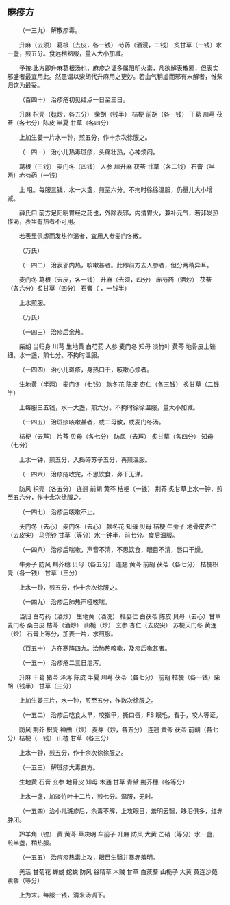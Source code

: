 ## 麻疹方


&emsp;&emsp;（一三九） 解散疹毒。

&emsp;&emsp;升麻（去须） 葛根（去皮，各一钱） 芍药（酒浸，二钱） 炙甘草（一钱）水一盏，煎五分。食远稍熟服，量人大小加减。

&emsp;&emsp;予按∶此方即升麻葛根汤也，麻疹之证多属阳明火毒，凡欲解表散邪，但表实邪盛者最宜用此。然愚谓以柴胡代升麻用之更妙。若血气稍虚而邪有未解者，惟柴归饮为最妥。

&emsp;&emsp;（百四十） 治疹疮初见红点一日至三日。

&emsp;&emsp;升麻 枳壳（麸炒，各五分） 柴胡（钱半） 桔梗 前胡（各一钱） 干葛 川芎 茯苓（各七分）陈皮 半夏 甘草（各四分）

&emsp;&emsp;上加生姜一片水一钟，煎五分，作十余次徐服之。

&emsp;&emsp;（一四一） 治小儿热毒斑疹，头痛壮热，心神烦闷。

&emsp;&emsp;葛根（三钱） 麦门冬（四钱） 人参 川升麻 茯苓 甘草（各二钱） 石膏（半两）赤芍药（一钱）

&emsp;&emsp;上 咀。每服三钱，水一大盏，煎至六分。不拘时徐徐温服，仍量儿大小增减。

&emsp;&emsp;薛氏曰∶前方足阳明胃经之药也，外除表邪，内清胃火，兼补元气，若非发热作渴，表里有热者不可用。

&emsp;&emsp;若表里俱虚而发热作渴者，宜用人参麦门冬散。

&emsp;&emsp;（万氏）

&emsp;&emsp;（一四二） 治表邪内热，咳嗽甚者。此即前方去人参者，但分两稍异耳。

&emsp;&emsp;麦门冬 葛根（去皮，各一钱） 升麻（去须，四分） 赤芍药（酒炒） 茯苓（各六分）炙甘草（四分） 石膏（ ，一钱半）

&emsp;&emsp;上水煎服。

&emsp;&emsp;（万氏）

&emsp;&emsp;（一四三） 治疹后余热。

&emsp;&emsp;柴胡 当归身 川芎 生地黄 白芍药 人参 麦门冬 知母 淡竹叶 黄芩 地骨皮上锉细。水一盏，煎七分。不拘时温服。

&emsp;&emsp;（一四四） 治小儿斑疹，身热口干，咳嗽心烦者。

&emsp;&emsp;生地黄（半两） 麦门冬（七钱） 款冬花 陈皮 杏仁（各三钱） 炙甘草（二钱半）

&emsp;&emsp;上每服三五钱，水一大盏，煎六分。不拘时徐徐温服，量大小加减。

&emsp;&emsp;（一四五） 治斑疹咳嗽甚者，或二母散，或麦门冬汤。

&emsp;&emsp;桔梗（去芦） 片芩 贝母（各七分） 防风（去芦） 炙甘草（各四分） 知母（七分）

&emsp;&emsp;上水一钟，煎五分，入捣碎苏子五分，再煎温服。

&emsp;&emsp;（一四六） 治疹疮收完，不思饮食，鼻干无涕。

&emsp;&emsp;防风 枳壳（各五分） 连翘 前胡 黄芩 桔梗（一钱） 荆芥 炙甘草上水一钟，煎至五六分，作十余次徐服之。

&emsp;&emsp;（一四七） 治疹后咳嗽不止。

&emsp;&emsp;天门冬（去心） 麦门冬（去心） 款冬花 知母 贝母 桔梗 牛蒡子 地骨皮杏仁（去皮尖） 马兜铃 甘草（等分）水一钟半，前七分。食后温服。

&emsp;&emsp;（一四八） 治疹后喘嗽，声音不清，不思饮食，眼目不清，唇口干燥。

&emsp;&emsp;牛蒡子 防风 荆芥穗 贝母（各五分） 连翘 黄芩 前胡 茯苓（各七分） 桔梗枳壳（各一钱） 甘草（三分）

&emsp;&emsp;上水一钟，煎五分，作十余次徐服之。

&emsp;&emsp;（一四九） 治疹后肺热声哑咳喘。

&emsp;&emsp;当归 白芍药（酒炒） 生地黄（酒洗） 栝蒌仁 白茯苓 陈皮 贝母（去心）甘草 麦门冬 桑白皮 枯芩（酒炒） 山栀（炒） 玄参 杏仁（去皮尖） 苏梗天门冬 黄连（炒） 石膏上等分，加姜一片，水煎服。

&emsp;&emsp;（百五十） 方在寒阵四九。治肺热咳嗽，及疹后嗽甚者。

&emsp;&emsp;（一五一） 治疹疮二三日泄泻。

&emsp;&emsp;升麻 干葛 猪苓 泽泻 陈皮 半夏 川芎 茯苓（各七分） 前胡 桔梗（各一钱）柴胡（钱半） 甘草（三分）

&emsp;&emsp;上加生姜三片，水一钟，煎至五分，作数次徐服之。

&emsp;&emsp;（一五二） 治疹后吃食太早，咬指甲，撕口唇，FS 眼毛，看手，咬人等证。

&emsp;&emsp;防风 荆芥 枳壳 神曲（炒） 麦芽（炒，各五分） 连翘 黄芩 茯苓 前胡（各七分）桔梗（一钱） 山楂 甘草（各三分）

&emsp;&emsp;上水一钟，煎五分，作十余次徐徐服之。

&emsp;&emsp;（一五三） 解斑疹大毒良方。

&emsp;&emsp;生地黄 石膏 玄参 地骨皮 知母 木通 甘草 青黛 荆芥穗（各等分）

&emsp;&emsp;上水一盏，加淡竹叶十二片，煎七分。温服，无时。

&emsp;&emsp;（一五四）治小儿斑疹后，余毒不解，上攻眼目，羞明云翳，眵泪俱多，红赤肿闭。

&emsp;&emsp;羚羊角（镑） 黄 黄芩 草决明 车前子 升麻 防风 大黄 芒硝（等分）水一盏，煎半盏，稍热服。

&emsp;&emsp;（一五五） 治痘疹热毒上攻，眼目生翳并暴赤羞明。

&emsp;&emsp;羌活 甘菊花 蝉蜕 蛇蜕 防风 谷精草 木贼 甘草 白蒺藜 山栀子 大黄 黄连沙苑蒺藜（等分）

&emsp;&emsp;上为末。每服一钱，清米汤调下。

